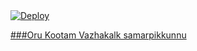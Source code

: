 <a href="https://heroku.com/deploy?template=https://github.com/kamarjahan/PRO-SIMPLE-AUTOFILTER-BOT">
  <img src="https://www.herokucdn.com/deploy/button.svg" alt="Deploy">









###Oru Kootam Vazhakalk samarpikkunnu
